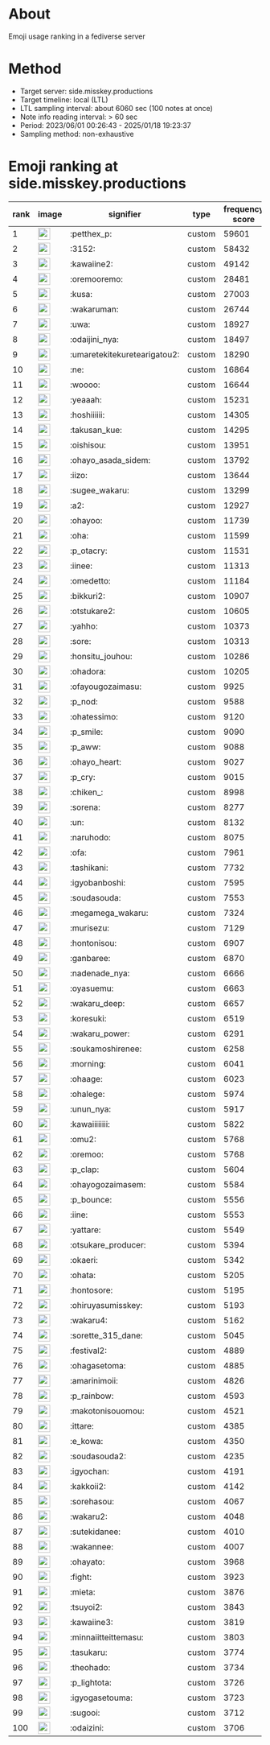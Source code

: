 # About
Emoji usage ranking in a fediverse server

# Method
- Target server: side.misskey.productions
- Target timeline: local (LTL)
- LTL sampling interval: about 6060 sec (100 notes at once)
- Note info reading interval: > 60 sec
- Period: 2023/06/01 00:26:43 - 2025/01/18 19:23:37 
- Sampling method: non-exhaustive

# Emoji ranking at side.misskey.productions

|rank|image|signifier|type|frequency score|
|----|----|----|----|----|
|1|<img height="24" src="https://side.misskey.productions/emoji/petthex_p.webp">|:petthex_p:|custom|59601|
|2|<img height="24" src="https://side.misskey.productions/emoji/3152.webp">|:3152:|custom|58432|
|3|<img height="24" src="https://side.misskey.productions/emoji/kawaiine2.webp">|:kawaiine2:|custom|49142|
|4|<img height="24" src="https://side.misskey.productions/emoji/oremooremo.webp">|:oremooremo:|custom|28481|
|5|<img height="24" src="https://side.misskey.productions/emoji/kusa.webp">|:kusa:|custom|27003|
|6|<img height="24" src="https://side.misskey.productions/emoji/wakaruman.webp">|:wakaruman:|custom|26744|
|7|<img height="24" src="https://side.misskey.productions/emoji/uwa.webp">|:uwa:|custom|18927|
|8|<img height="24" src="https://side.misskey.productions/emoji/odaijini_nya.webp">|:odaijini_nya:|custom|18497|
|9|<img height="24" src="https://side.misskey.productions/emoji/umaretekitekuretearigatou2.webp">|:umaretekitekuretearigatou2:|custom|18290|
|10|<img height="24" src="https://side.misskey.productions/emoji/ne.webp">|:ne:|custom|16864|
|11|<img height="24" src="https://side.misskey.productions/emoji/woooo.webp">|:woooo:|custom|16644|
|12|<img height="24" src="https://side.misskey.productions/emoji/yeaaah.webp">|:yeaaah:|custom|15231|
|13|<img height="24" src="https://side.misskey.productions/emoji/hoshiiiiii.webp">|:hoshiiiiii:|custom|14305|
|14|<img height="24" src="https://side.misskey.productions/emoji/takusan_kue.webp">|:takusan_kue:|custom|14295|
|15|<img height="24" src="https://side.misskey.productions/emoji/oishisou.webp">|:oishisou:|custom|13951|
|16|<img height="24" src="https://side.misskey.productions/emoji/ohayo_asada_sidem.webp">|:ohayo_asada_sidem:|custom|13792|
|17|<img height="24" src="https://side.misskey.productions/emoji/iizo.webp">|:iizo:|custom|13644|
|18|<img height="24" src="https://side.misskey.productions/emoji/sugee_wakaru.webp">|:sugee_wakaru:|custom|13299|
|19|<img height="24" src="https://side.misskey.productions/emoji/a2.webp">|:a2:|custom|12927|
|20|<img height="24" src="https://side.misskey.productions/emoji/ohayoo.webp">|:ohayoo:|custom|11739|
|21|<img height="24" src="https://side.misskey.productions/emoji/oha.webp">|:oha:|custom|11599|
|22|<img height="24" src="https://side.misskey.productions/emoji/p_otacry.webp">|:p_otacry:|custom|11531|
|23|<img height="24" src="https://side.misskey.productions/emoji/iinee.webp">|:iinee:|custom|11313|
|24|<img height="24" src="https://side.misskey.productions/emoji/omedetto.webp">|:omedetto:|custom|11184|
|25|<img height="24" src="https://side.misskey.productions/emoji/bikkuri2.webp">|:bikkuri2:|custom|10907|
|26|<img height="24" src="https://side.misskey.productions/emoji/otstukare2.webp">|:otstukare2:|custom|10605|
|27|<img height="24" src="https://side.misskey.productions/emoji/yahho.webp">|:yahho:|custom|10373|
|28|<img height="24" src="https://side.misskey.productions/emoji/sore.webp">|:sore:|custom|10313|
|29|<img height="24" src="https://side.misskey.productions/emoji/honsitu_jouhou.webp">|:honsitu_jouhou:|custom|10286|
|30|<img height="24" src="https://side.misskey.productions/emoji/ohadora.webp">|:ohadora:|custom|10205|
|31|<img height="24" src="https://side.misskey.productions/emoji/ofayougozaimasu.webp">|:ofayougozaimasu:|custom|9925|
|32|<img height="24" src="https://side.misskey.productions/emoji/p_nod.webp">|:p_nod:|custom|9588|
|33|<img height="24" src="https://side.misskey.productions/emoji/ohatessimo.webp">|:ohatessimo:|custom|9120|
|34|<img height="24" src="https://side.misskey.productions/emoji/p_smile.webp">|:p_smile:|custom|9090|
|35|<img height="24" src="https://side.misskey.productions/emoji/p_aww.webp">|:p_aww:|custom|9088|
|36|<img height="24" src="https://side.misskey.productions/emoji/ohayo_heart.webp">|:ohayo_heart:|custom|9027|
|37|<img height="24" src="https://side.misskey.productions/emoji/p_cry.webp">|:p_cry:|custom|9015|
|38|<img height="24" src="https://side.misskey.productions/emoji/chiken_.webp">|:chiken_:|custom|8998|
|39|<img height="24" src="https://side.misskey.productions/emoji/sorena.webp">|:sorena:|custom|8277|
|40|<img height="24" src="https://side.misskey.productions/emoji/un.webp">|:un:|custom|8132|
|41|<img height="24" src="https://side.misskey.productions/emoji/naruhodo.webp">|:naruhodo:|custom|8075|
|42|<img height="24" src="https://side.misskey.productions/emoji/ofa.webp">|:ofa:|custom|7961|
|43|<img height="24" src="https://side.misskey.productions/emoji/tashikani.webp">|:tashikani:|custom|7732|
|44|<img height="24" src="https://side.misskey.productions/emoji/igyobanboshi.webp">|:igyobanboshi:|custom|7595|
|45|<img height="24" src="https://side.misskey.productions/emoji/soudasouda.webp">|:soudasouda:|custom|7553|
|46|<img height="24" src="https://side.misskey.productions/emoji/megamega_wakaru.webp">|:megamega_wakaru:|custom|7324|
|47|<img height="24" src="https://side.misskey.productions/emoji/murisezu.webp">|:murisezu:|custom|7129|
|48|<img height="24" src="https://side.misskey.productions/emoji/hontonisou.webp">|:hontonisou:|custom|6907|
|49|<img height="24" src="https://side.misskey.productions/emoji/ganbaree.webp">|:ganbaree:|custom|6870|
|50|<img height="24" src="https://side.misskey.productions/emoji/nadenade_nya.webp">|:nadenade_nya:|custom|6666|
|51|<img height="24" src="https://side.misskey.productions/emoji/oyasuemu.webp">|:oyasuemu:|custom|6663|
|52|<img height="24" src="https://side.misskey.productions/emoji/wakaru_deep.webp">|:wakaru_deep:|custom|6657|
|53|<img height="24" src="https://side.misskey.productions/emoji/koresuki.webp">|:koresuki:|custom|6519|
|54|<img height="24" src="https://side.misskey.productions/emoji/wakaru_power.webp">|:wakaru_power:|custom|6291|
|55|<img height="24" src="https://side.misskey.productions/emoji/soukamoshirenee.webp">|:soukamoshirenee:|custom|6258|
|56|<img height="24" src="https://side.misskey.productions/emoji/morning.webp">|:morning:|custom|6041|
|57|<img height="24" src="https://side.misskey.productions/emoji/ohaage.webp">|:ohaage:|custom|6023|
|58|<img height="24" src="https://side.misskey.productions/emoji/ohalege.webp">|:ohalege:|custom|5974|
|59|<img height="24" src="https://side.misskey.productions/emoji/unun_nya.webp">|:unun_nya:|custom|5917|
|60|<img height="24" src="https://side.misskey.productions/emoji/kawaiiiiiiii.webp">|:kawaiiiiiiii:|custom|5822|
|61|<img height="24" src="https://side.misskey.productions/emoji/omu2.webp">|:omu2:|custom|5768|
|62|<img height="24" src="https://side.misskey.productions/emoji/oremoo.webp">|:oremoo:|custom|5768|
|63|<img height="24" src="https://side.misskey.productions/emoji/p_clap.webp">|:p_clap:|custom|5604|
|64|<img height="24" src="https://side.misskey.productions/emoji/ohayogozaimasem.webp">|:ohayogozaimasem:|custom|5584|
|65|<img height="24" src="https://side.misskey.productions/emoji/p_bounce.webp">|:p_bounce:|custom|5556|
|66|<img height="24" src="https://side.misskey.productions/emoji/iine.webp">|:iine:|custom|5553|
|67|<img height="24" src="https://side.misskey.productions/emoji/yattare.webp">|:yattare:|custom|5549|
|68|<img height="24" src="https://side.misskey.productions/emoji/otsukare_producer.webp">|:otsukare_producer:|custom|5394|
|69|<img height="24" src="https://side.misskey.productions/emoji/okaeri.webp">|:okaeri:|custom|5342|
|70|<img height="24" src="https://side.misskey.productions/emoji/ohata.webp">|:ohata:|custom|5205|
|71|<img height="24" src="https://side.misskey.productions/emoji/hontosore.webp">|:hontosore:|custom|5195|
|72|<img height="24" src="https://side.misskey.productions/emoji/ohiruyasumisskey.webp">|:ohiruyasumisskey:|custom|5193|
|73|<img height="24" src="https://side.misskey.productions/emoji/wakaru4.webp">|:wakaru4:|custom|5162|
|74|<img height="24" src="https://side.misskey.productions/emoji/sorette_315_dane.webp">|:sorette_315_dane:|custom|5045|
|75|<img height="24" src="https://side.misskey.productions/emoji/festival2.webp">|:festival2:|custom|4889|
|76|<img height="24" src="https://side.misskey.productions/emoji/ohagasetoma.webp">|:ohagasetoma:|custom|4885|
|77|<img height="24" src="https://side.misskey.productions/emoji/amarinimoii.webp">|:amarinimoii:|custom|4826|
|78|<img height="24" src="https://side.misskey.productions/emoji/p_rainbow.webp">|:p_rainbow:|custom|4593|
|79|<img height="24" src="https://side.misskey.productions/emoji/makotonisouomou.webp">|:makotonisouomou:|custom|4521|
|80|<img height="24" src="https://side.misskey.productions/emoji/ittare.webp">|:ittare:|custom|4385|
|81|<img height="24" src="https://side.misskey.productions/emoji/e_kowa.webp">|:e_kowa:|custom|4350|
|82|<img height="24" src="https://side.misskey.productions/emoji/soudasouda2.webp">|:soudasouda2:|custom|4235|
|83|<img height="24" src="https://side.misskey.productions/emoji/igyochan.webp">|:igyochan:|custom|4191|
|84|<img height="24" src="https://side.misskey.productions/emoji/kakkoii2.webp">|:kakkoii2:|custom|4142|
|85|<img height="24" src="https://side.misskey.productions/emoji/sorehasou.webp">|:sorehasou:|custom|4067|
|86|<img height="24" src="https://side.misskey.productions/emoji/wakaru2.webp">|:wakaru2:|custom|4048|
|87|<img height="24" src="https://side.misskey.productions/emoji/sutekidanee.webp">|:sutekidanee:|custom|4010|
|88|<img height="24" src="https://side.misskey.productions/emoji/wakannee.webp">|:wakannee:|custom|4007|
|89|<img height="24" src="https://side.misskey.productions/emoji/ohayato.webp">|:ohayato:|custom|3968|
|90|<img height="24" src="https://side.misskey.productions/emoji/fight.webp">|:fight:|custom|3923|
|91|<img height="24" src="https://side.misskey.productions/emoji/mieta.webp">|:mieta:|custom|3876|
|92|<img height="24" src="https://side.misskey.productions/emoji/tsuyoi2.webp">|:tsuyoi2:|custom|3843|
|93|<img height="24" src="https://side.misskey.productions/emoji/kawaiine3.webp">|:kawaiine3:|custom|3819|
|94|<img height="24" src="https://side.misskey.productions/emoji/minnaiitteittemasu.webp">|:minnaiitteittemasu:|custom|3803|
|95|<img height="24" src="https://side.misskey.productions/emoji/tasukaru.webp">|:tasukaru:|custom|3774|
|96|<img height="24" src="https://side.misskey.productions/emoji/theohado.webp">|:theohado:|custom|3734|
|97|<img height="24" src="https://side.misskey.productions/emoji/p_lightota.webp">|:p_lightota:|custom|3726|
|98|<img height="24" src="https://side.misskey.productions/emoji/igyogasetouma.webp">|:igyogasetouma:|custom|3723|
|99|<img height="24" src="https://side.misskey.productions/emoji/sugooi.webp">|:sugooi:|custom|3712|
|100|<img height="24" src="https://side.misskey.productions/emoji/odaizini.webp">|:odaizini:|custom|3706|
